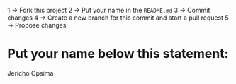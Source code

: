 1 -> Fork this project 
2 -> Put your name in the `README.md`
3 -> Commit changes
4 -> Create a new branch for this commit and start a pull request
5 -> Propose changes


# Put your name below this statement:

Jericho Opsima

